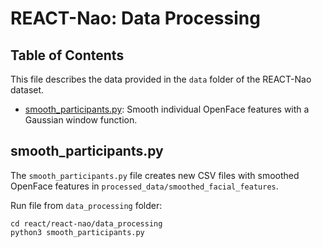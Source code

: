 # REACT-Nao: Data Processing

## Table of Contents
This file describes the data provided in the `data` folder of the REACT-Nao dataset.
- [smooth_participants.py](#smooth_participants.py): Smooth individual OpenFace features with a Gaussian window function.

## smooth_participants.py
The `smooth_participants.py` file creates new CSV files with smoothed OpenFace features in `processed_data/smoothed_facial_features`.

Run file from `data_processing` folder:
``` 
cd react/react-nao/data_processing
python3 smooth_participants.py
```
 
